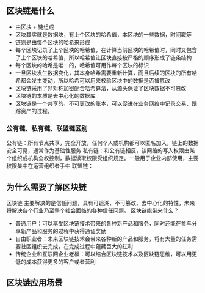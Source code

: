 ## 区块链是什么

+ 由区块 + 链组成
+ 区块其实就是数据块，有上个区块的哈希值，本区块的一些数据，时间戳等
+ 链则是由每个区块的哈希来形成
+ 每个区块记录了上个区块的哈希值，在计算当前区块的哈希值时，同时又包含了上个区块的哈希值，所以哈希值让区块直接按严格的顺序形成了链条结构
+ 每个区块的哈希是唯一的，哈希值可用作每个区块的标识
+ 一旦区块发生数据变化，其本身哈希需要重新计算，而且后续的区块的所有哈希都会发生变动，所以哈希可以用来校验区块中的数据是否被篡改
+ 区块链采用了非对称加密配合哈希算法，从源头保证了区块数据不可篡改
+ 区块链的本质是去中心化的数据库
+ 区块链是一个共享的、不可更改的账本，可以促进在业务网络中记录交易、跟踪资产的过程。

### 公有链、私有链、联盟链区别
公有链：所有节点共享，完全开放，任何个人或机构都可以匿名加入，链上的数据安全可见，通常作为基础性服务
私有链：和公有链相反，该网络的写入权限由某个组织或机构全权控制，数据读取权限受组织规定。一般用于企业内部使用，主要权限集中在运营组织者手中
联盟链：
## 为什么需要了解区块链
区块链 主要解决的是信任问题，具有可追溯、不可篡改、去中心化的特性，未来将解决各个行业乃至整个社会面临的各种信任问题。
区块链能带来什么？
+ 普通用户：可以享受区块链技术带来的各种新产品和服务，同时还能在参与分享新产品和服务的过程中获得通证奖励
+ 自由职业者：未来区块链技术会带来各种新的产品和服务，将有大量的任务需要社区组织去完成，在完成过程中蕴藏巨大的红利
+ 传统企业和互联网企业老板：可以结合区块链技术以及区块链思维，可以用更低的成本获得更多的客户或者营利

## 区块链应用场景